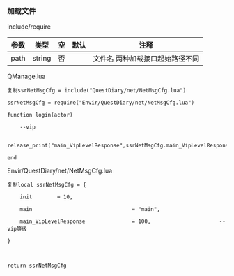 ### 加载文件

include/require

| 参数 | 类型   | 空  | 默认 | 注释                            |
| ---- | ------ | --- | ---- | ------------------------------- |
| path | string | 否  |      | 文件名 两种加载接口起始路径不同 |

QManage.lua

```
复制ssrNetMsgCfg = include("QuestDiary/net/NetMsgCfg.lua")

ssrNetMsgCfg = require("Envir/QuestDiary/net/NetMsgCfg.lua")

function login(actor)

    --vip

    release_print("main_VipLevelResponse",ssrNetMsgCfg.main_VipLevelResponse)

end
```

Envir/QuestDiary/net/NetMsgCfg.lua

```
复制local ssrNetMsgCfg = {

    init        = 10,

    main                                = "main",

    main_VipLevelResponse               = 100,                      --vip等级

}



return ssrNetMsgCfg
```
